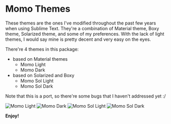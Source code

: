# Momo Themes

These themes are the ones I've modified throughout the past few years when using Sublime Text. They're a combination of Material theme, Boxy theme, Solarized theme, and some of my preferences.
With the lack of light themes, I would say mine is pretty decent and very easy on the eyes.

There're 4 themes in this package:
- based on Material themes
    - Momo Light
    - Momo Dark
- based on Solarized and Boxy
    - Momo Sol Light
    - Momo Sol Dark

Note that this is a port, so there're some bugs that I haven't addressed yet :/

![Momo Light](https://raw.githubusercontent.com/scottmo/momothemes/master/screenshots/light.png)
![Momo Dark](https://raw.githubusercontent.com/scottmo/momothemes/master/screenshots/dark.png)
![Momo Sol Light](https://raw.githubusercontent.com/scottmo/momothemes/master/screenshots/sollight.png)
![Momo Sol Dark](https://raw.githubusercontent.com/scottmo/momothemes/master/screenshots/soldark.png)

**Enjoy!**
